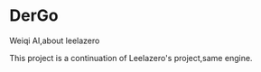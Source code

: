 # DerGo
Weiqi AI,about leelazero

This project is a continuation of Leelazero's project,same engine.
